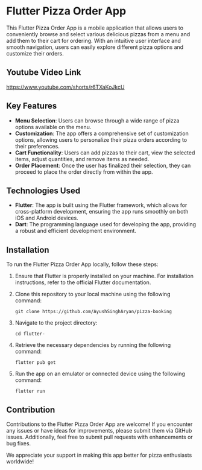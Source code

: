# Flutter Pizza Order App

This Flutter Pizza Order App is a mobile application that allows users to conveniently browse and select various delicious pizzas from a menu and add them to their cart for ordering. With an intuitive user interface and smooth navigation, users can easily explore different pizza options and customize their orders.

## Youtube Video Link

https://www.youtube.com/shorts/r6TXaKoJkcU

## Key Features

- **Menu Selection**: Users can browse through a wide range of pizza options available on the menu.
- **Customization**: The app offers a comprehensive set of customization options, allowing users to personalize their pizza orders according to their preferences.
- **Cart Functionality**: Users can add pizzas to their cart, view the selected items, adjust quantities, and remove items as needed.
- **Order Placement**: Once the user has finalized their selection, they can proceed to place the order directly from within the app.


## Technologies Used

- **Flutter**: The app is built using the Flutter framework, which allows for cross-platform development, ensuring the app runs smoothly on both iOS and Android devices.
- **Dart**: The programming language used for developing the app, providing a robust and efficient development environment.

## Installation

To run the Flutter Pizza Order App locally, follow these steps:

1. Ensure that Flutter is properly installed on your machine. For installation instructions, refer to the official Flutter documentation.
2. Clone this repository to your local machine using the following command:

   ```
   git clone https://github.com/AyushSinghAryan/pizza-booking
   ```

3. Navigate to the project directory:

   ```
   cd flutter-
   ```

4. Retrieve the necessary dependencies by running the following command:

   ```
   flutter pub get
   ```


5. Run the app on an emulator or connected device using the following command:

   ```
   flutter run
   ```

## Contribution

Contributions to the Flutter Pizza Order App are welcome! If you encounter any issues or have ideas for improvements, please submit them via GitHub issues. Additionally, feel free to submit pull requests with enhancements or bug fixes.

We appreciate your support in making this app better for pizza enthusiasts worldwide!

